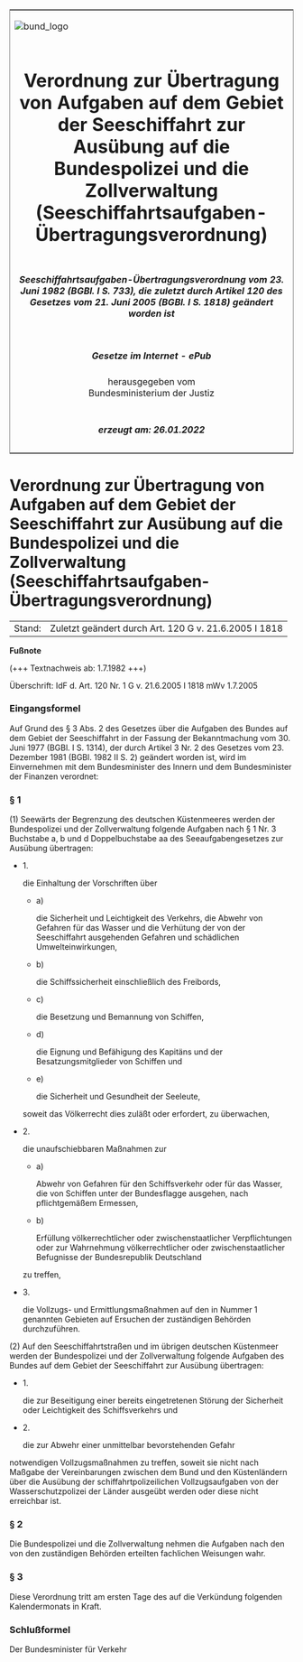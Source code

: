 <span id="DECKBLATT.html"></span>

<table border="0" frame="border" width="100%">

<tr valign="top">

<td align="left">

![bund\_logo](BfJ_2021_Web_de_de.gif)

</td>

<td align="right">

 

</td>

</tr>

<tr align="center" valign="middle">

<td colspan="2">

# Verordnung zur Übertragung von Aufgaben auf dem Gebiet der Seeschiffahrt zur Ausübung auf die Bundespolizei und die Zollverwaltung (Seeschiffahrtsaufgaben-Übertragungsverordnung)

</td>

</tr>

<tr align="center" valign="middle">

<td colspan="2">

##### Seeschiffahrtsaufgaben-Übertragungsverordnung vom 23. Juni 1982 (BGBl. I S. 733), die zuletzt durch Artikel 120 des Gesetzes vom 21. Juni 2005 (BGBl. I S. 1818) geändert worden ist

</td>

</tr>

<tr align="center" valign="middle">

<td colspan="2">

  
  

##### Gesetze im Internet - ePub  
  
herausgegeben vom  
Bundesministerium der Justiz

</td>

</tr>

<tr align="center" valign="bottom">

<td colspan="2">

  
  

##### erzeugt am: 26.01.2022

</td>

</tr>

</table>

<span id="BJNR007330982.html"></span>

# Verordnung zur Übertragung von Aufgaben auf dem Gebiet der Seeschiffahrt zur Ausübung auf die Bundespolizei und die Zollverwaltung (Seeschiffahrtsaufgaben-Übertragungsverordnung)

<div>

<div class="jnhtml">

|        |                                                       |
| ------ | ----------------------------------------------------- |
| Stand: | Zuletzt geändert durch Art. 120 G v. 21.6.2005 I 1818 |

</div>

</div>

<div>

  
**Fußnote**

<div class="jnhtml">

<div>

<div class="jurAbsatz">

(+++ Textnachweis ab: 1.7.1982 +++)

</div>

<div class="jurAbsatz">

  
Überschrift: IdF d. Art. 120 Nr. 1 G v. 21.6.2005 I 1818 mWv 1.7.2005

</div>

</div>

</div>

</div>

<span id="BJNR007330982BJNE000100326.html"></span>

### Eingangsformel  

<div>

<div class="jnhtml">

<div>

<div class="jurAbsatz">

Auf Grund des § 3 Abs. 2 des Gesetzes über die Aufgaben des Bundes auf
dem Gebiet der Seeschiffahrt in der Fassung der Bekanntmachung vom 30.
Juni 1977 (BGBl. I S. 1314), der durch Artikel 3 Nr. 2 des Gesetzes vom
23. Dezember 1981 (BGBl. 1982 II S. 2) geändert worden ist, wird im
Einvernehmen mit dem Bundesminister des Innern und dem Bundesminister
der Finanzen verordnet:

</div>

</div>

</div>

</div>

<span id="BJNR007330982BJNE000202308.html"></span>

### § 1  

<div>

<div class="jnhtml">

<div>

<div class="jurAbsatz">

(1) Seewärts der Begrenzung des deutschen Küstenmeeres werden der
Bundespolizei und der Zollverwaltung folgende Aufgaben nach § 1 Nr. 3
Buchstabe a, b und d Doppelbuchstabe aa des Seeaufgabengesetzes zur
Ausübung übertragen:

  - 1\.
    
    <div style="">
    
    die Einhaltung der Vorschriften über
    
      - a)
        
        <div style="">
        
        die Sicherheit und Leichtigkeit des Verkehrs, die Abwehr von
        Gefahren für das Wasser und die Verhütung der von der
        Seeschiffahrt ausgehenden Gefahren und schädlichen
        Umwelteinwirkungen,
        
        </div>
    
      - b)
        
        <div style="">
        
        die Schiffssicherheit einschließlich des Freibords,
        
        </div>
    
      - c)
        
        <div style="">
        
        die Besetzung und Bemannung von Schiffen,
        
        </div>
    
      - d)
        
        <div style="">
        
        die Eignung und Befähigung des Kapitäns und der
        Besatzungsmitglieder von Schiffen und
        
        </div>
    
      - e)
        
        <div style="">
        
        die Sicherheit und Gesundheit der Seeleute,
        
        </div>
    
    </div>
    
    <div style="">
    
    soweit das Völkerrecht dies zuläßt oder erfordert, zu überwachen,
    
    </div>

  - 2\.
    
    <div style="">
    
    die unaufschiebbaren Maßnahmen zur
    
      - a)
        
        <div style="">
        
        Abwehr von Gefahren für den Schiffsverkehr oder für das Wasser,
        die von Schiffen unter der Bundesflagge ausgehen, nach
        pflichtgemäßem Ermessen,
        
        </div>
    
      - b)
        
        <div style="">
        
        Erfüllung völkerrechtlicher oder zwischenstaatlicher
        Verpflichtungen oder zur Wahrnehmung völkerrechtlicher oder
        zwischenstaatlicher Befugnisse der Bundesrepublik Deutschland
        
        </div>
    
    </div>
    
    <div style="">
    
    zu treffen,
    
    </div>

  - 3\.
    
    <div style="">
    
    die Vollzugs- und Ermittlungsmaßnahmen auf den in Nummer 1 genannten
    Gebieten auf Ersuchen der zuständigen Behörden durchzuführen.
    
    </div>

</div>

<div class="jurAbsatz">

(2) Auf den Seeschiffahrtstraßen und im übrigen deutschen Küstenmeer
werden der Bundespolizei und der Zollverwaltung folgende Aufgaben des
Bundes auf dem Gebiet der Seeschiffahrt zur Ausübung übertragen:

  - 1\.
    
    <div style="">
    
    die zur Beseitigung einer bereits eingetretenen Störung der
    Sicherheit oder Leichtigkeit des Schiffsverkehrs und
    
    </div>

  - 2\.
    
    <div style="">
    
    die zur Abwehr einer unmittelbar bevorstehenden Gefahr
    
    </div>

notwendigen Vollzugsmaßnahmen zu treffen, soweit sie nicht nach Maßgabe
der Vereinbarungen zwischen dem Bund und den Küstenländern über die
Ausübung der schiffahrtpolizeilichen Vollzugsaufgaben von der
Wasserschutzpolizei der Länder ausgeübt werden oder diese nicht
erreichbar ist.

</div>

</div>

</div>

</div>

<span id="BJNR007330982BJNE000301308.html"></span>

### § 2  

<div>

<div class="jnhtml">

<div>

<div class="jurAbsatz">

Die Bundespolizei und die Zollverwaltung nehmen die Aufgaben nach den
von den zuständigen Behörden erteilten fachlichen Weisungen wahr.

</div>

</div>

</div>

</div>

<span id="BJNR007330982BJNE000400326.html"></span>

### § 3  

<div>

<div class="jnhtml">

<div>

<div class="jurAbsatz">

Diese Verordnung tritt am ersten Tage des auf die Verkündung folgenden
Kalendermonats in Kraft.

</div>

</div>

</div>

</div>

<span id="BJNR007330982BJNE000500326.html"></span>

### Schlußformel  

<div>

<div class="jnhtml">

<div>

<div class="jurAbsatz">

<span class="SP">Der Bundesminister für Verkehr</span>

</div>

</div>

</div>

</div>

